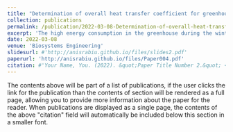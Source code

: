 ```yaml
---
title: "Determination of overall heat transfer coefficient for greenhouse energy-saving screen using Trnsys and hotbox"
collection: publications
permalink: /publication/2022-03-08-Determination-of-overall-heat-transfer-coefficient-for-greenhouse-energy--saving-screen-using-Trnsys-and-hotbox
excerpt: 'The high energy consumption in the greenhouse during the winter season necessitates the development of various thermal screens for energy-saving purposes. However, there is limited data on the precise properties of thermal screens, while little research has investigated a methodological approach for measuring the screen's energy-saving capacity for greenhouse energy efficiency. This research aims to determine the thermophysical, radiative, and aerodynamic properties of selected commercial greenhouse thermal screens. The transient system simulation (TRNSYS) model was used to simulate the heat flux and derive the thermal retention qualities of the thermal screens through their measured properties. The model was validated by comparing the simulated and experimental heat transfer coefficients, expressed as the overall heat transfer coefficient (U-value), thereby determining the thermal retention of the screens. In addition, the simulated U-value was compared to the experimental U-value in material permeability to investigate the influence of screen porosity on heat loss.'
date: 2022-03-08
venue: 'Biosystems Engineering'
slidesurl: #'http://anisrabiu.github.io/files/slides2.pdf'
paperurl: 'http://anisrabiu.github.io/files/Paper004.pdf'
citation: #'Your Name, You. (2022). &quot;Paper Title Number 2.&quot; <i>Journal 1</i>. 1(2).'
---
```


The contents above will be part of a list of publications, if the user clicks the link for the publication than the contents of section will be rendered as a full page, allowing you to provide more information about the paper for the reader. When publications are displayed as a single page, the contents of the above "citation" field will automatically be included below this section in a smaller font.
